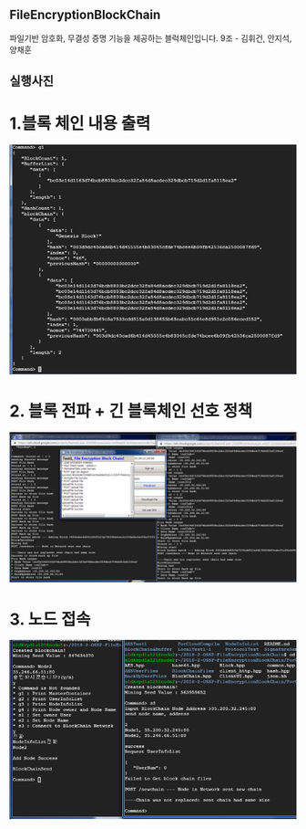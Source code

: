 ## FileEncryptionBlockChain
파일기반 암호화, 무결성 증명 기능을 제공하는 블럭체인입니다.
9조 - 김휘건, 안지석, 양채훈


## 실행사진

# 1.블록 체인 내용 출력

![](./img/블록체인내용물.png)

# 2. 블록 전파 + 긴 블록체인 선호 정책

![](./img/블록체인전파+긴블록선호정책.png)


# 3. 노드 접속
![](./img/블록체인접속.png)